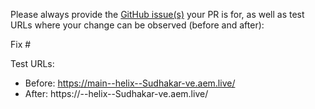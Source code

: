 Please always provide the [GitHub issue(s)](../issues) your PR is for, as well as test URLs where your change can be observed (before and after):

Fix #<gh-issue-id>

Test URLs:
- Before: https://main--helix--Sudhakar-ve.aem.live/
- After: https://<branch>--helix--Sudhakar-ve.aem.live/
